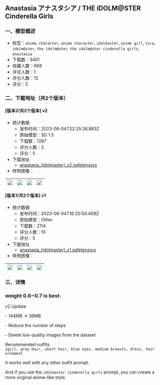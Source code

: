 ## Anastasia アナスタシア / THE iDOLM@STER Cinderella Girls
### 一、模型概述

- 标签：`anime`, `character`, `anime character`, `idolmaster`, `anime girl`, `lora`, `idolm@ster`, `the idolm@ster`, `the idolm@ster cinderella girls`, `anastasia`
- 下载数：3401
- 收藏人数：668
- 评论人数：1
- 评分人数：12
- 评分：5

### 二、下载地址（共2个版本）

#### [版本2/共2个版本] v2

- 统计数据
  - 发布时间：2023-06-04T22:25:26.883Z
  - 原始模型：SD 1.5
  - 下载数：1287
  - 评分人数：2
  - 评分：5
- 下载地址
  - [anastasia_(idolmaster)_v2.safetensors](https://civitai.com/api/download/models/89206)
- 样例图像：

| <img src="https://image.civitai.com/xG1nkqKTMzGDvpLrqFT7WA/fa2c2747-70fe-4d00-ad8f-fc77ec5581cb/width=450/1033034.jpeg" /> | <img src="https://image.civitai.com/xG1nkqKTMzGDvpLrqFT7WA/a09d1771-b27e-4048-b323-42d5ae4c96a0/width=450/1030153.jpeg" /> | <img src="https://image.civitai.com/xG1nkqKTMzGDvpLrqFT7WA/cb63561c-723b-4ba9-8983-e58beb2dd050/width=450/1030175.jpeg" /> | <img src="https://image.civitai.com/xG1nkqKTMzGDvpLrqFT7WA/15f0b8c2-f9be-4d82-8294-96898f2fbcfb/width=450/1030176.jpeg" /> |
| ---- | ---- | ---- | ---- |

#### [版本1/共2个版本] v1

- 统计数据
  - 发布时间：2023-06-04T16:20:54.409Z
  - 原始模型：Other
  - 下载数：2114
  - 评分人数：10
  - 评分：5
- 下载地址
  - [anastasia_(idolmaster)_v1.safetensors](https://civitai.com/api/download/models/20512)
- 样例图像：

| <img src="https://image.civitai.com/xG1nkqKTMzGDvpLrqFT7WA/71a60e73-bb31-4939-fdea-6581af5d4600/width=450/217027.jpeg" /> | <img src="https://image.civitai.com/xG1nkqKTMzGDvpLrqFT7WA/c5c26e23-314f-4823-6de2-63de1c431c00/width=450/217016.jpeg" /> | <img src="https://image.civitai.com/xG1nkqKTMzGDvpLrqFT7WA/86aa49c0-9740-4dcf-9821-12a804652400/width=450/217030.jpeg" /> | <img src="https://image.civitai.com/xG1nkqKTMzGDvpLrqFT7WA/be143c8f-00d7-4f4e-6d81-81e58f210800/width=450/217029.jpeg" /> |
| ---- | ---- | ---- | ---- |


### 三、详情
<h3 id="heading-42"><strong>weight 0.6~0.7 is best.</strong></h3><p></p><p>v2 Update</p><p>- 144MB → 36MB</p><p>- Reduce the number of steps</p><p>- Delete low-quality images from the dataset</p><p></p><p>Recommended outfits<br /><code>1girl, grey hair, short hair, blue eyes, medium breasts, dress, hair ornament</code></p><p></p><p>It works well with any other outfit prompt.</p><p></p><p>And if you use the <code>idolmaster cinderella girls</code> prompt, you can create a more original anime-like style.</p>
